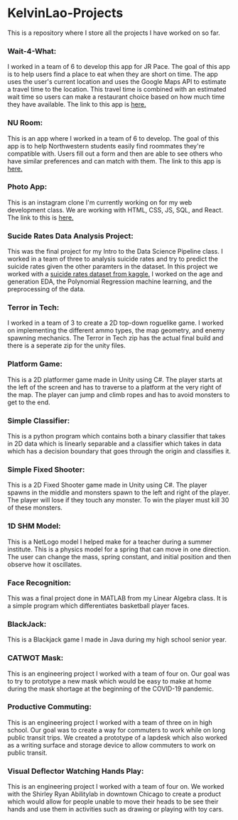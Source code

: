 # KelvinLao-Projects
This is a repository where I store all the projects I have worked on so far.

### Wait-4-What:
I worked in a team of 6 to develop this app for JR Pace. The goal of this app is to help users find a place to eat when they are short on time. The app uses the user's current location and uses the Google Maps API to estimate a travel time to the location. This travel time is combined with an estimated wait time so users can make a restaurant choice based on how much time they have available. The link to this app is [here.](https://jr-pace.web.app/)

### NU Room:
This is an app where I worked in a team of 6 to develop. The goal of this app is to help Northwestern students easily find roommates they're compatible with. Users fill out a form and then are able to see others who have similar preferences and can match with them. The link to this app is [here.](https://nu-room-92e71.web.app/)

### Photo App:
This is an instagram clone I'm currently working on for my web development class. We are working with HTML, CSS, JS, SQL, and React.
The link to this is [here.](https://photo-app-kelvin.herokuapp.com/)

### Sucide Rates Data Analysis Project:
This was the final project for my Intro to the Data Science Pipeline class. I worked in a team of three to analysis suicide rates and try to predict the suicide rates given the other paramters in the dataset. In this project we worked with a [suicide rates dataset from kaggle.](https://www.kaggle.com/russellyates88/suicide-rates-overview-1985-to-2016) I worked on the age and generation EDA, the Polynomial Regression machine learning, and the preprocessing of the data.

### Terror in Tech:
I worked in a team of 3 to create a 2D top-down roguelike game. I worked on implementing the different ammo types, the map geometry, and enemy spawning mechanics. The Terror in Tech zip has the actual final build and there is a seperate zip for the unity files.

### Platform Game:
This is a 2D platformer game made in Unity using C#. The player starts at the left of the screen and has to traverse to a platform at the very right of the map. 
The player can jump and climb ropes and has to avoid monsters to get to the end.

### Simple Classifier:
This is a python program which contains both a binary classifier that takes in 2D data which is linearly separable and a  classifier which takes in data which has a decision boundary that goes through the origin and classifies it.

### Simple Fixed Shooter:
This is a 2D Fixed Shooter game made in Unity using C#. The player spawns in the middle and monsters spawn to the left and right of the player. The player will lose if they touch any monster. To win the player must kill 30 of these monsters.

### 1D SHM Model:
This is a NetLogo model I helped make for a teacher during a summer institute. This is a physics model for a spring that can move in one direction. The user can change the mass, spring constant, and initial position and then observe how it oscillates.

### Face Recognition:
This was a final project done in MATLAB from my Linear Algebra class. It is a simple program which differentiates basketball player faces.

### BlackJack:
This is a Blackjack game I made in Java during my high school senior year.

### CATWOT Mask:
This is an engineering project I worked with a team of four on. Our goal was to try to prototype a new mask which would be easy to make at home during the mask shortage at the beginning of the COVID-19 pandemic.

### Productive Commuting:
This is an engineering project I worked with a team of three on in high school. Our goal was to create a way for commuters to work while on long public transit trips. We created a prototype of a lapdesk which also worked as a writing surface and storage device to allow commuters to work on public transit.

### Visual Deflector Watching Hands Play:
This is an engineering project I worked with a team of four on. We worked with the Shirley Ryan Abilitylab in downtown Chicago to create a product which would allow for people unable to move their heads to be see their hands and use them in activities such as drawing or playing with toy cars. 
